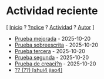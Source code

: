 # Actividad reciente
[ [Inicio](https://github.com/jucardus/jucardus.github.io/blob/main/index.md) ? [?ndice](https://github.com/jucardus/jucardus.github.io/blob/main/indice.md) ? [Actividad](https://github.com/jucardus/jucardus.github.io/blob/main/actividad.md) ? [Autor](https://jucardus.github.io) ]

* [Prueba mejorada](https://github.com/jucardus/jucardus.github.io/blob/main/p/r/u/prueba.md) - 2025-10-20
* [Prueba sobreescrita](https://github.com/jucardus/jucardus.github.io/blob/main/p/r/u/prueba.md) - 2025-10-20
* [Prueba tercera](https://github.com/jucardus/jucardus.github.io/blob/main/p/r/u/prueba-tercera.md) - 2025-10-20
* [Prueba segunda](https://github.com/jucardus/jucardus.github.io/blob/main/p/r/u/prueba-dos.md) - 2025-10-20
* [Prueba de creaci?n](https://github.com/jucardus/jucardus.github.io/blob/main/p/r/u/prueba.md) - 2025-10-20
* [?? (??) [shui4 jiao4]](https://github.com/jucardus/jucardus.github.io/blob/main/s/h/u/shui4-jiao4.md)